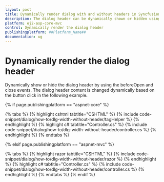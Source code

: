 ```yaml
---
layout: post
title: Dynamically render dialog with and without headers in Syncfusion ##Platform_Name##
description: The dialog header can be dynamically shown or hidden using header properties, beforeOpen, and close events.
platform: ej2-asp-core-mvc
control: Dynamically render the dialog header
publishingplatform: ##Platform_Name##
documentation: ug
---
```


# Dynamically render the dialog header

Dynamically show or hide the dialog header by using the beforeOpen and close events. The dialog header content is changed dynamically based on the button click in the following example.

{% if page.publishingplatform == "aspnet-core" %}

{% tabs %}
{% highlight cshtml tabtitle="CSHTML" %}
{% include code-snippet/dialog/how-to/dlg-width-without-header/tagHelper %}
{% endhighlight %}
{% highlight c# tabtitle="Controller.cs" %}
{% include code-snippet/dialog/how-to/dlg-width-without-header/controller.cs %}
{% endhighlight %}
{% endtabs %}

{% elsif page.publishingplatform == "aspnet-mvc" %}

{% tabs %}
{% highlight razor tabtitle="CSHTML" %}
{% include code-snippet/dialog/how-to/dlg-width-without-header/razor %}
{% endhighlight %}
{% highlight c# tabtitle="Controller.cs" %}
{% include code-snippet/dialog/how-to/dlg-width-without-header/controller.cs %}
{% endhighlight %}
{% endtabs %}
{% endif %}
